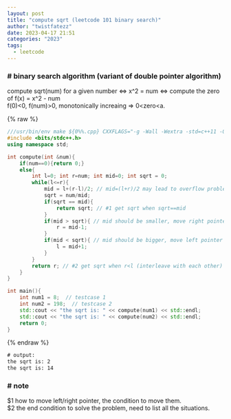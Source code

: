 ```yaml
---
layout: post
title: "compute sqrt (leetcode 101 binary search)"
author: "twistfatezz"
date: 2023-04-17 21:51
categories: "2023"
tags:
  - leetcode
---
```


### # binary search algorithm (variant of double pointer algorithm)
compute sqrt(num) for a given number <=> x^2 = num <=> compute the zero of f(x) = x^2 - num <br>
f(0)<0, f(num)>0, monotonically increaing => 0<zero<a.

{% raw %}
```cpp
///usr/bin/env make ${0%%.cpp} CXXFLAGS="-g -Wall -Wextra -std=c++11 -O1" && exec ./${0%%.cpp}
#include <bits/stdc++.h>
using namespace std;

int compute(int &num){
    if(num==0){return 0;}
    else{
        int l=0; int r=num; int mid=0; int sqrt = 0;
        while(l<=r){
            mid = l+(r-l)/2; // mid=(l+r)/2 may lead to overflow problem
            sqrt = num/mid;
            if(sqrt == mid){
                return sqrt; // #1 get sqrt when sqrt==mid
            }
            if(mid > sqrt){ // mid should be smaller, move right pointer
                r = mid-1;
            }
            if(mid < sqrt){ // mid should be bigger, move left pointer
                l = mid+1;
            }
        }
        return r; // #2 get sqrt when r<l (interleave with each other)
    }
}

int main(){
    int num1 = 8;  // testcase 1
    int num2 = 198;  // testcase 2
    std::cout << "the sqrt is: " << compute(num1) << std::endl;
    std::cout << "the sqrt is: " << compute(num2) << std::endl;
    return 0;
}
```
{% endraw %}
```txt
# output:
the sqrt is: 2
the sqrt is: 14
```

### # note
$1 how to move left/right pointer, the condition to move them. <br>
$2 the end condition to solve the problem, need to list all the situations.
